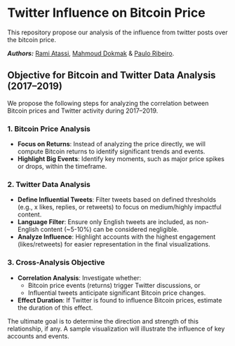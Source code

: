 # Twitter Influence on Bitcoin Price

This repository propose our analysis of the influence from twitter posts over the bitcoin price.

***Authors:*** [Rami Atassi](mailto:rami.atassi@epfl.ch), [Mahmoud Dokmak](mahmoud.dokmak@epfl.ch) & [Paulo Ribeiro](paulo.ribeirodecarvalho@epfl.ch).

## Objective for Bitcoin and Twitter Data Analysis (2017–2019)

We propose the following steps for analyzing the correlation between Bitcoin prices and Twitter activity during 2017–2019.  

### 1. Bitcoin Price Analysis  
- **Focus on Returns**: Instead of analyzing the price directly, we will compute Bitcoin returns to identify significant trends and events.  
- **Highlight Big Events**: Identify key moments, such as major price spikes or drops, within the timeframe.  

### 2. Twitter Data Analysis  
- **Define Influential Tweets**: Filter tweets based on defined thresholds (e.g., x likes, replies, or retweets) to focus on medium/highly impactful content.  
- **Language Filter**: Ensure only English tweets are included, as non-English content (~5-10%) can be considered negligible.  
- **Analyze Influence**: Highlight accounts with the highest engagement (likes/retweets) for easier representation in the final visualizations.  

### 3. Cross-Analysis Objective  
- **Correlation Analysis**: Investigate whether:  
  - Bitcoin price events (returns) trigger Twitter discussions, or  
  - Influential tweets anticipate significant Bitcoin price changes.  
- **Effect Duration**: If Twitter is found to influence Bitcoin prices, estimate the duration of this effect.  

The ultimate goal is to determine the direction and strength of this relationship, if any. A sample visualization will illustrate the influence of key accounts and events.  
